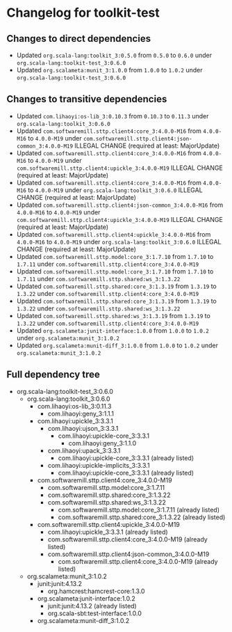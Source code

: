 # Changelog for toolkit-test

## Changes to direct dependencies
 - Updated `org.scala-lang:toolkit_3:0.5.0` from `0.5.0` to `0.6.0` under `org.scala-lang:toolkit-test_3:0.6.0`
 - Updated `org.scalameta:munit_3:1.0.0` from `1.0.0` to `1.0.2` under `org.scala-lang:toolkit-test_3:0.6.0`

## Changes to transitive dependencies
 - Updated `com.lihaoyi:os-lib_3:0.10.3` from `0.10.3` to `0.11.3` under `org.scala-lang:toolkit_3:0.6.0`
 - Updated `com.softwaremill.sttp.client4:core_3:4.0.0-M16` from `4.0.0-M16` to `4.0.0-M19` under `com.softwaremill.sttp.client4:json-common_3:4.0.0-M19` ILLEGAL CHANGE (required at least: MajorUpdate)
 - Updated `com.softwaremill.sttp.client4:core_3:4.0.0-M16` from `4.0.0-M16` to `4.0.0-M19` under `com.softwaremill.sttp.client4:upickle_3:4.0.0-M19` ILLEGAL CHANGE (required at least: MajorUpdate)
 - Updated `com.softwaremill.sttp.client4:core_3:4.0.0-M16` from `4.0.0-M16` to `4.0.0-M19` under `org.scala-lang:toolkit_3:0.6.0` ILLEGAL CHANGE (required at least: MajorUpdate)
 - Updated `com.softwaremill.sttp.client4:json-common_3:4.0.0-M16` from `4.0.0-M16` to `4.0.0-M19` under `com.softwaremill.sttp.client4:upickle_3:4.0.0-M19` ILLEGAL CHANGE (required at least: MajorUpdate)
 - Updated `com.softwaremill.sttp.client4:upickle_3:4.0.0-M16` from `4.0.0-M16` to `4.0.0-M19` under `org.scala-lang:toolkit_3:0.6.0` ILLEGAL CHANGE (required at least: MajorUpdate)
 - Updated `com.softwaremill.sttp.model:core_3:1.7.10` from `1.7.10` to `1.7.11` under `com.softwaremill.sttp.client4:core_3:4.0.0-M19`
 - Updated `com.softwaremill.sttp.model:core_3:1.7.10` from `1.7.10` to `1.7.11` under `com.softwaremill.sttp.shared:ws_3:1.3.22`
 - Updated `com.softwaremill.sttp.shared:core_3:1.3.19` from `1.3.19` to `1.3.22` under `com.softwaremill.sttp.client4:core_3:4.0.0-M19`
 - Updated `com.softwaremill.sttp.shared:core_3:1.3.19` from `1.3.19` to `1.3.22` under `com.softwaremill.sttp.shared:ws_3:1.3.22`
 - Updated `com.softwaremill.sttp.shared:ws_3:1.3.19` from `1.3.19` to `1.3.22` under `com.softwaremill.sttp.client4:core_3:4.0.0-M19`
 - Updated `org.scalameta:junit-interface:1.0.0` from `1.0.0` to `1.0.2` under `org.scalameta:munit_3:1.0.2`
 - Updated `org.scalameta:munit-diff_3:1.0.0` from `1.0.0` to `1.0.2` under `org.scalameta:munit_3:1.0.2`

## Full dependency tree

 - org.scala-lang:toolkit-test_3:0.6.0
   - org.scala-lang:toolkit_3:0.6.0
     - com.lihaoyi:os-lib_3:0.11.3
       - com.lihaoyi:geny_3:1.1.1
     - com.lihaoyi:upickle_3:3.3.1
       - com.lihaoyi:ujson_3:3.3.1
         - com.lihaoyi:upickle-core_3:3.3.1
           - com.lihaoyi:geny_3:1.1.0
       - com.lihaoyi:upack_3:3.3.1
         - com.lihaoyi:upickle-core_3:3.3.1 (already listed)
       - com.lihaoyi:upickle-implicits_3:3.3.1
         - com.lihaoyi:upickle-core_3:3.3.1 (already listed)
     - com.softwaremill.sttp.client4:core_3:4.0.0-M19
       - com.softwaremill.sttp.model:core_3:1.7.11
       - com.softwaremill.sttp.shared:core_3:1.3.22
       - com.softwaremill.sttp.shared:ws_3:1.3.22
         - com.softwaremill.sttp.model:core_3:1.7.11 (already listed)
         - com.softwaremill.sttp.shared:core_3:1.3.22 (already listed)
     - com.softwaremill.sttp.client4:upickle_3:4.0.0-M19
       - com.lihaoyi:upickle_3:3.3.1 (already listed)
       - com.softwaremill.sttp.client4:core_3:4.0.0-M19 (already listed)
       - com.softwaremill.sttp.client4:json-common_3:4.0.0-M19
         - com.softwaremill.sttp.client4:core_3:4.0.0-M19 (already listed)
   - org.scalameta:munit_3:1.0.2
     - junit:junit:4.13.2
       - org.hamcrest:hamcrest-core:1.3.0
     - org.scalameta:junit-interface:1.0.2
       - junit:junit:4.13.2 (already listed)
       - org.scala-sbt:test-interface:1.0.0
     - org.scalameta:munit-diff_3:1.0.2
